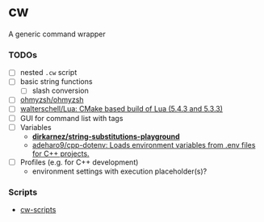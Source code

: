 cw
==
A generic command wrapper

### TODOs
- [ ] nested `.cw` script
- [ ] basic string functions
  - [ ] slash conversion
- [ ] [ohmyzsh/ohmyzsh](https://github.com/ohmyzsh/ohmyzsh)
- [ ] [walterschell/Lua: CMake based build of Lua (5.4.3 and 5.3.3)](https://github.com/walterschell/Lua)
- [ ] GUI for command list with tags
- [ ] Variables
  - [**dirkarnez/string-substitutions-playground**](https://github.com/dirkarnez/string-substitutions-playground)
  - [adeharo9/cpp-dotenv: Loads environment variables from .env files for C++ projects.](https://github.com/adeharo9/cpp-dotenv#variable-resolution)
- [ ] Profiles (e.g. for C++ development) 
  - environment settings with execution placeholder(s)?
### Scripts
- [cw-scripts](https://github.com/dirkarnez/cw-scripts)
